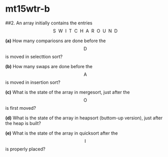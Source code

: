 # mt15wtr-b

##2.
An array initially contains the entries $$\text{S}\:\:\text{W}\:\:\text{I}\:\:\text{T}\:\:\text{C}\:\:\text{H}\:\:\text{A}\:\:\text{R}\:\:\text{O}\:\:\text{U}\:\:\text{N}\:\:\text{D}$$

**(a)** How many compariosns are done before the $$\text{D}$$ is moved in selecttion sort?

**(b)** How many swaps are done before the $$\text{A}$$ is moved in insertion sort?

**(c)** What is the state of the array in mergesort, just after the $$\text{O}$$ is first moved?

**(d)** What is the state of the array in heapsort (buttom-up version), just after the heap is built?

**(e)** What is the state of the array in quicksort after the $$\text{I}$$ is properly placed?


